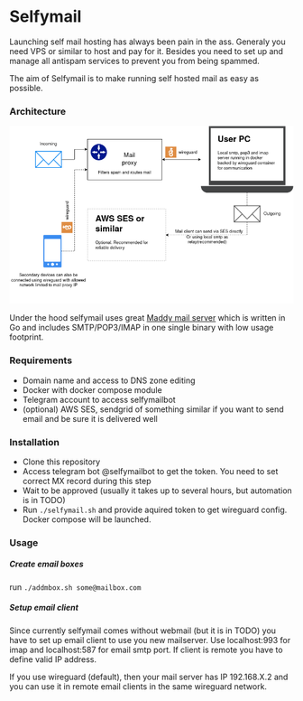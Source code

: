 # Selfymail

Launching self mail hosting has always been pain in the ass. Generaly you need VPS or similar to host and pay for it. Besides you need to set up and manage all antispam services to prevent you from being spammed. 

The aim of Selfymail is to make running self hosted mail as easy as possible.

### Architecture

![](Selfymail.drawio.png)


Under the hood selfymail uses great [Maddy mail server](https://maddy.email/) which is written in Go and includes SMTP/POP3/IMAP in one single binary with low usage footprint.

### Requirements

* Domain name and access to DNS zone editing
* Docker with docker compose module
* Telegram account to access selfymailbot
* (optional) AWS SES, sendgrid of something similar if you want to send email and be sure it is delivered well

### Installation

* Clone this repository
* Access telegram bot @selfymailbot to get the token. You need to set correct MX record during this step
* Wait to be approved (usually it takes up to several hours, but automation is in TODO)
* Run `./selfymail.sh` and provide aquired token to get wireguard config. Docker compose will be launched.

### Usage

##### Create email boxes

run `./addmbox.sh some@mailbox.com`

##### Setup email client
Since currently selfymail comes without webmail (but it is in TODO) you have to set up email client to use you new mailserver.
Use localhost:993 for imap and localhost:587 for email smtp port. If client is remote you have to define valid IP address.

If you use wireguard (default), then your mail server has IP  192.168.X.2 and you can use it in remote email clients in the same wireguard network.